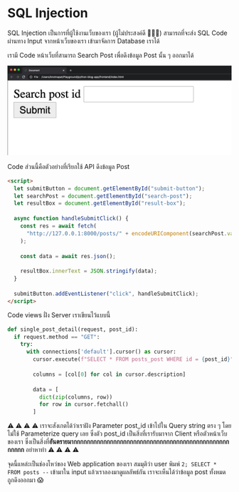 # SQL Injection

SQL Injection เป็นการที่ผู้ใช้งานเว็บของเรา (ผู้ไม่ประสงค์ดี 🦹🏽‍♂️) สามารถที่จะส่ง SQL Code ผ่านทาง Input จากหน้าเว็บของเรา เข้ามาจัดการ Database เราได้

เรามี Code หน้าเว็บที่สามารถ Search Post เพื่อดึงข้อมูล Post นั้น ๆ ออกมาได้

![Search post web](images/search-post-web.png)

Code ส่วนนี้คือตัวอย่างที่เรียกใช้ API ดึงข้อมูล Post

```html
<script>
  let submitButton = document.getElementById("submit-button");
  let searchPost = document.getElementById("search-post");
  let resultBox = document.getElementById("result-box");

  async function handleSubmitClick() {
    const res = await fetch(
      "http://127.0.0.1:8000/posts/" + encodeURIComponent(searchPost.value)
    );

    const data = await res.json();

    resultBox.innerText = JSON.stringify(data);
  }

  submitButton.addEventListener("click", handleSubmitClick);
</script>
```

Code views ฝั่ง Server เราเขียนไว้แบบนี้

```python
def single_post_detail(request, post_id):
  if request.method == "GET":
    try:
      with connections['default'].cursor() as cursor:
        cursor.execute(f"SELECT * FROM posts_post WHERE id = {post_id}")

        columns = [col[0] for col in cursor.description]

        data = [
          dict(zip(columns, row))
          for row in cursor.fetchall()
        ]
```

⚠️ ⚠️ ⚠️ ⚠️ เราจะสังเกตได้ว่าเราฝัง Parameter post_id เข้าไปใน Query string ตรง ๆ โดยไม่ใช้ Parameterize query เลย ซึ่งตัว post_id เป็นสิ่งที่เรารับมาจาก Client หรือตัวหน้าเว็บของเรา ซึ่งเป็นสิ่งที่**อันตรายมากกกกกกกกกกกกกกกกกกกกกกกกกกกกกกกกกกกกกกกกกกกกกกกกกกกก** อย่าหาทำ ⚠️ ⚠️ ⚠️ ⚠️

จุดนี้แหล่ะเป็นช่องโหว่ของ Web application ของเรา สมมุติว่า user พิมพ์ `2; SELECT * FROM posts --` เข้ามาใน input แล้วเราลองมาดูผลลัพธ์กัน เราจะเห็นได้ว่าข้อมูล post ทั้งหมดถูกดึงออกมา 😱

